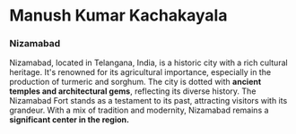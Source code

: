 # Manush Kumar Kachakayala

### Nizamabad

Nizamabad, located in Telangana, India, is a historic city with a rich cultural heritage. It's renowned for its agricultural importance, especially in the production of turmeric and sorghum. The city is dotted with **ancient temples and architectural gems**, reflecting its diverse history. The Nizamabad Fort stands as a testament to its past, attracting visitors with its grandeur. With a mix of tradition and modernity, Nizamabad remains a **significant center in the region.**